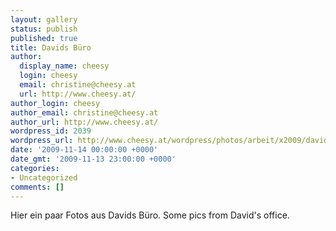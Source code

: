 ```yaml
---
layout: gallery
status: publish
published: true
title: Davids Büro
author:
  display_name: cheesy
  login: cheesy
  email: christine@cheesy.at
  url: http://www.cheesy.at/
author_login: cheesy
author_email: christine@cheesy.at
author_url: http://www.cheesy.at/
wordpress_id: 2039
wordpress_url: http://www.cheesy.at/wordpress/photos/arbeit/x2009/davids-buero/
date: '2009-11-14 00:00:00 +0000'
date_gmt: '2009-11-13 23:00:00 +0000'
categories:
- Uncategorized
comments: []
---
```

<!--:de-->Hier ein paar Fotos aus Davids Büro.
<!--:--><!--:en-->Some pics from David's office.
<!--:-->
